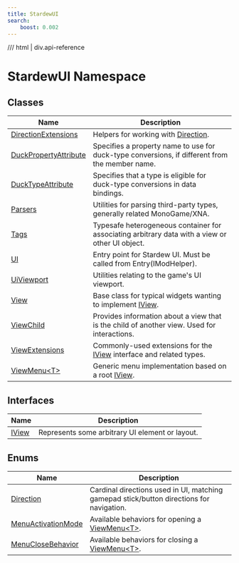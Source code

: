 ```yaml
---
title: StardewUI
search:
    boost: 0.002
---
```


<link rel="stylesheet" href="/StardewUI/stylesheets/reference.css" />

/// html | div.api-reference

# StardewUI Namespace

## Classes

| Name | Description |
| --- | --- |
| [DirectionExtensions](directionextensions.md) | Helpers for working with [Direction](direction.md). |
| [DuckPropertyAttribute](duckpropertyattribute.md) | Specifies a property name to use for duck-type conversions, if different from the member name. |
| [DuckTypeAttribute](ducktypeattribute.md) | Specifies that a type is eligible for duck-type conversions in data bindings. |
| [Parsers](parsers.md) | Utilities for parsing third-party types, generally related MonoGame/XNA. |
| [Tags](tags.md) | Typesafe heterogeneous container for associating arbitrary data with a view or other UI object. |
| [UI](ui.md) | Entry point for Stardew UI. Must be called from Entry(IModHelper). |
| [UiViewport](uiviewport.md) | Utilities relating to the game's UI viewport. |
| [View](view.md) | Base class for typical widgets wanting to implement [IView](iview.md). |
| [ViewChild](viewchild.md) | Provides information about a view that is the child of another view. Used for interactions. |
| [ViewExtensions](viewextensions.md) | Commonly-used extensions for the [IView](iview.md) interface and related types. |
| [ViewMenu&lt;T&gt;](viewmenu-1.md) | Generic menu implementation based on a root [IView](iview.md). |

## Interfaces

| Name | Description |
| --- | --- |
| [IView](iview.md) | Represents some arbitrary UI element or layout. |

## Enums

| Name | Description |
| --- | --- |
| [Direction](direction.md) | Cardinal directions used in UI, matching gamepad stick/button directions for navigation. |
| [MenuActivationMode](menuactivationmode.md) | Available behaviors for opening a [ViewMenu&lt;T&gt;](viewmenu-1.md). |
| [MenuCloseBehavior](menuclosebehavior.md) | Available behaviors for closing a [ViewMenu&lt;T&gt;](viewmenu-1.md). |

